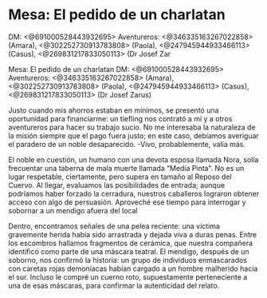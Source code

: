 # Mesa: El pedido de un charlatan
DM: <@691000528443932695> 
Aventureros: <@346335163267022858> (Amara), <@302252730913783808> (Paola), <@247945944933466113> (Casus), <@269831217833050113> (Dr Josef Zar

Mesa: El pedido de un charlatan
DM: <@691000528443932695> 
Aventureros: <@346335163267022858> (Amara), <@302252730913783808> (Paola), <@247945944933466113> (Casus), <@269831217833050113> (Dr Josef Zarus)

Justo cuando mis ahorros estaban en mínimos, se presentó una oportunidad para financiarme: un tiefling nos contrató a mí y a otros aventureros para hacer su trabajo sucio. No me interesaba la naturaleza de la misión siempre que el pago fuera justo; en este caso, debíamos averiguar el paradero de un noble desaparecido. -Vivo, probablemente, valía más.

El noble en cuestión, un humano con una devota esposa llamada Nora, solía frecuentar una taberna de mala muerte llamada “Media Pinta”. No es un lugar respetable, ciertamente, pero supera en tamaño al Reposo del Cuervo. Al llegar, evaluamos las posibilidades de entrada; aunque podríamos haber forzado la cerradura, nuestros caballeros lograron obtener acceso con algo de persuasión. Aproveché ese tiempo para interrogar y sobornar a un mendigo afuera del local

Dentro, encontramos señales de una pelea reciente: una víctima gravemente herida había sido arrastrada y dejada viva a duras penas. Entre los escombros hallamos fragmentos de cerámica, que nuestra compañera identificó como parte de una máscara teatral. El mendigo, después de un soborno, nos confirmó la historia: un grupo de individuos enmascarados con caretas rojas demoníacas habían cargado a un hombre malherido hacia el sur. Incluso le compré un cuerno roto, supuestamente perteneciente a una de esas máscaras, para confirmar la autenticidad del relato.


